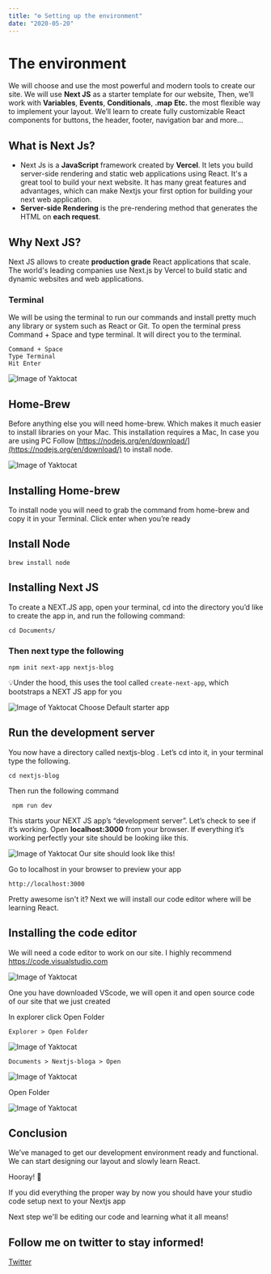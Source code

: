 ```yaml
---
title: "⚙️ Setting up the environment"
date: "2020-05-20"
---
```


# The environment

We will choose and use the most powerful and modern tools to create our site. We will use **Next JS** as a starter template for our website, Then, we’ll work with **Variables**, **Events**, **Conditionals**, **.map** **Etc.** the most flexible way to implement your layout. We’ll learn to create fully customizable React components for buttons, the header, footer, navigation bar and more...

## What is Next Js?

- Next Js is a **JavaScript** framework created by **Vercel**. It lets you build server-side rendering and static web applications using React. It's a great tool to build your next website. It has many great features and advantages, which can make Nextjs your first option for building your next web application.
- **Server-side Rendering** is the pre-rendering method that generates the HTML on **each request**.

## Why Next JS?

Next JS allows to create **production grade** React applications that scale. The world's leading companies use Next.js by Vercel to build static and dynamic websites and web applications.

### Terminal

We will be using the terminal to run our commands and install pretty much any library or system such as React or Git. To open the terminal press Command + Space and type terminal. It will direct you to the terminal.

```
Command + Space
Type Terminal
Hit Enter
```

![Image of Yaktocat](https://cl.ly/0d567656a5fc/download/Screen_Shot_2020-05-19_at_5.51.25_PM.png)

## Home-Brew

Before anything else you will need home-brew. Which makes it much easier to install libraries on your Mac. This installation requires a Mac, In case you are using PC Follow [https://nodejs.org/en/download/](https://nodejs.org/en/download/) to install node.

![Image of Yaktocat](https://cl.ly/2686377529f9/download/Homebrew.png)

## Installing Home-brew

To install node you will need to grab the command from home-brew and copy it in your Terminal. Click enter when you’re ready

## Install Node

```
brew install node
```

## Installing Next JS

To create a NEXT.JS app, open your terminal, cd into the directory you’d like to create the app in, and run the following command:

```
cd Documents/
```

### Then next type the following

```
npm init next-app nextjs-blog
```

💡Under the hood, this uses the tool called `create-next-app`, which bootstraps a NEXT JS app for you

![Image of Yaktocat](https://cl.ly/19ce99cf2682/download/Template.png)
Choose Default starter app

## Run the development server

You now have a directory called nextjs-blog . Let’s cd into it, in your terminal type the following.

```
cd nextjs-blog
```

Then run the following command

```
 npm run dev
```

This starts your NEXT JS app’s “development server”. Let’s check to see if it’s working. Open **localhost:3000** from your browser. If everything it’s working perfectly your site should be looking iike this.

![Image of Yaktocat](https://cl.ly/c5f08a288a53/download/Screen_Shot_2020-05-19_at_12.34.12_AM.png)
Our site should look like this!

Go to localhost in your browser to preview your app

```
http://localhost:3000
```

Pretty awesome isn't it? Next we will install our code editor where will be learning React.

## Installing the code editor

We will need a code editor to work on our site. I highly recommend https://code.visualstudio.com

![Image of Yaktocat](https://cl.ly/8c485497aa7b/download/codeeditor.png)

One you have downloaded VScode, we will open it and open source code of our site that we just created

In explorer click Open Folder

```
Explorer > Open Folder
```

![Image of Yaktocat](https://cl.ly/38418ac45c48/download/vscode.png)

```
Documents > Nextjs-bloga > Open
```

![Image of Yaktocat](https://cl.ly/268b49986aee/download/folder.png)

Open Folder

![Image of Yaktocat](https://cl.ly/f290e2d477cc/download/Screen_Shot_2020-05-19_at_6.25.40_PM.png)

## Conclusion

We’ve managed to get our development environment ready and functional. We can start designing our layout and slowly learn React.

Hooray! 🎉

If you did everything the proper way by now you should have your studio code setup next to your Nextjs app

Next step we'll be editing our code and learning what it all means!

## Follow me on twitter to stay informed!

[Twitter](https://twitter.com/angelVZUR)
